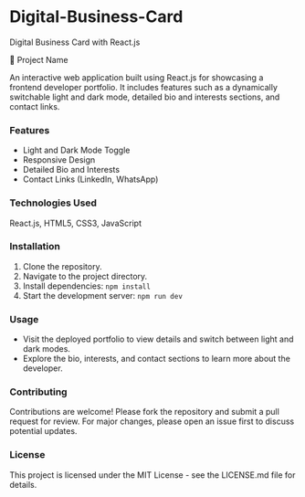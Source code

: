 # Digital-Business-Card
Digital Business Card with React.js

🚀 Project Name

An interactive web application built using React.js for showcasing a frontend developer portfolio. It includes features such as a dynamically switchable light and dark mode, detailed bio and interests sections, and contact links.

### Features
- Light and Dark Mode Toggle
- Responsive Design
- Detailed Bio and Interests
- Contact Links (LinkedIn, WhatsApp)

### Technologies Used
React.js, HTML5, CSS3, JavaScript

### Installation
1. Clone the repository.
2. Navigate to the project directory.
3. Install dependencies: `npm install`
4. Start the development server: `npm run dev`

### Usage
- Visit the deployed portfolio to view details and switch between light and dark modes.
- Explore the bio, interests, and contact sections to learn more about the developer.

### Contributing
Contributions are welcome! Please fork the repository and submit a pull request for review. For major changes, please open an issue first to discuss potential updates.

### License
This project is licensed under the MIT License - see the LICENSE.md file for details.
